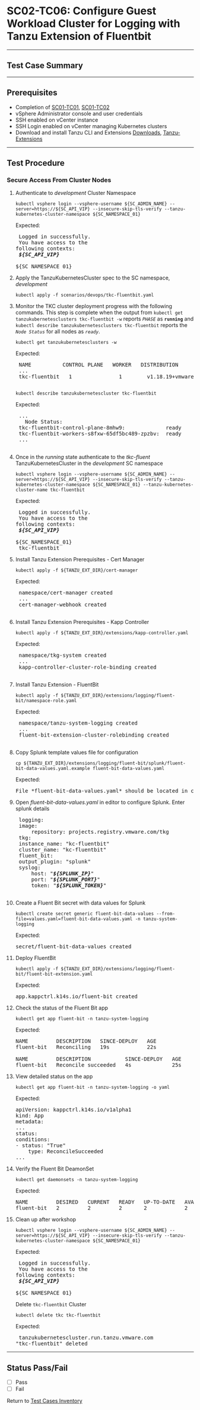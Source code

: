 # SC02-TC06: Configure Guest Workload Cluster for Logging with Tanzu Extension of Fluentbit



---

## Test Case Summary



---

## Prerequisites

* Completion of [SC01-TC01](sc01-tc01.md), [SC01-TC02](sc01-tc02.md)
* vSphere Administrator console and user credentials
* SSH enabled on vCenter instance
* SSH Login enabled on vCenter managing Kubernetes clusters  
* Download and install Tanzu CLI and Extensions [Downloads](https://www.vmware.com/go/get-tkg), [Tanzu-Extensions](https://docs.vmware.com/en/VMware-vSphere/7.0/vmware-vsphere-with-tanzu/GUID-2651665A-9594-4738-BA8A-B44B88AA8C54.html)


---

## Test Procedure

### Secure Access From Cluster Nodes

1. Authenticate to *development* Cluster Namespace  

    ```execute
    kubectl vsphere login --vsphere-username ${SC_ADMIN_NAME} --server=https://${SC_API_VIP} --insecure-skip-tls-verify --tanzu-kubernetes-cluster-namespace ${SC_NAMESPACE_01}
    ```

    Expected:<pre>
    Logged in successfully. <br> You have access to the following contexts: <br> <b><i>${SC_API_VIP}</i></b><br> ${SC_NAMESPACE_01}</pre>

2. Apply the TanzuKubernetesCluster spec to the SC namespace, *development*

    ```execute
    kubectl apply -f scenarios/devops/tkc-fluentbit.yaml
    ```

3. Monitor the TKC cluster deployment progress with the following commands. This step is complete when the output from `kubectl get tanzukubernetesclusters tkc-fluentbit -w` reports *`PHASE`* as **`running`** and `kubectl describe tanzukubernetesclusters tkc-fluentbit` reports the *`Node Status`* for all nodes as *`ready`*.

    ```execute
    kubectl get tanzukubernetesclusters -w
    ```

    Expected:
    <pre>
    NAME          CONTROL PLANE   WORKER   DISTRIBUTION                      AGE     PHASE
    ...
    tkc-fluentbit   1               1        v1.18.19+vmware.1-tkg.1.17af790   7m37s   running
    </pre>

    ```execute
    kubectl describe tanzukubernetescluster tkc-fluentbit 
    ```

    Expected:
    <pre>
    ...
      Node Status:
    tkc-fluentbit-control-plane-8mhw9:             ready
    tkc-fluentbit-workers-s8fxw-65df5bc489-zpzbv:  ready
    ...
    </pre>

4. Once in the *running* state authenticate to the *tkc-fluent* TanzuKubernetesCluster in the *development* SC namespace

    ```execute
    kubectl vsphere login --vsphere-username ${SC_ADMIN_NAME} --server=https://${SC_API_VIP} --insecure-skip-tls-verify --tanzu-kubernetes-cluster-namespace ${SC_NAMESPACE_01} --tanzu-kubernetes-cluster-name tkc-fluentbit
    ```

    Expected:<pre>
    Logged in successfully. <br> You have access to the following contexts: <br> <b><i>${SC_API_VIP}</i></b><br> ${SC_NAMESPACE_01}<br> tkc-fluentbit</pre>

5. Install Tanzu Extension Prerequisites - Cert Manager

    ```execute
    kubectl apply -f ${TANZU_EXT_DIR}/cert-manager
    ```

    Expected:
    <pre>
    namespace/cert-manager created
    ...
    cert-manager-webhook created
    </pre>

6. Install Tanzu Extension Prerequisites - Kapp Controller

    ```execute
    kubectl apply -f ${TANZU_EXT_DIR}/extensions/kapp-controller.yaml
    ```

    Expected:
    <pre>
    namespace/tkg-system created
    ...
    kapp-controller-cluster-role-binding created
    </pre>

7. Install Tanzu Extension - FluentBit

    ```execute
    kubectl apply -f ${TANZU_EXT_DIR}/extensions/logging/fluent-bit/namespace-role.yaml
    ```

    Expected:
    <pre>
    namespace/tanzu-system-logging created
    ...
    fluent-bit-extension-cluster-rolebinding created
    </pre>

8. Copy Splunk template values file for configuration

    ```execute
    cp ${TANZU_EXT_DIR}/extensions/logging/fluent-bit/splunk/fluent-bit-data-values.yaml.example fluent-bit-data-values.yaml
    ```

    Expected:
    <pre>File *fluent-bit-data-values.yaml* should be located in current directory</pre>

9. Open *fluent-bit-data-values.yaml* in editor to configure Splunk. Enter splunk details
    <pre>
    logging:
    image:
        repository: projects.registry.vmware.com/tkg
    tkg:
    instance_name: "kc-fluentbit"
    cluster_name: "kc-fluentbit"
    fluent_bit:
    output_plugin: "splunk"
    syslog:
        host: "<b><i>${SPLUNK_IP}</i></b>"
        port: "<b><i>${SPLUNK_PORT}</i></b>"
        token: "<b><i>${SPLUNK_TOKEN}</i></b>"
     </pre>

10. Create a Fluent Bit secret with data values for Splunk

    ```execute
    kubectl create secret generic fluent-bit-data-values --from-file=values.yaml=fluent-bit-data-values.yaml -n tanzu-system-logging
    ```

    Expected:
    <pre>secret/fluent-bit-data-values created</pre>

11. Deploy FluentBit

    ```execute
    kubectl apply -f ${TANZU_EXT_DIR}/extensions/logging/fluent-bit/fluent-bit-extension.yaml
    ```

    Expected:
    <pre>app.kappctrl.k14s.io/fluent-bit created</pre>

12. Check the status of the Fluent Bit app

    ```execute
    kubectl get app fluent-bit -n tanzu-system-logging
    ```

    Expected:
    <pre>
    NAME         DESCRIPTION   SINCE-DEPLOY   AGE
    fluent-bit   Reconciling   19s            22s

    NAME         DESCRIPTION           SINCE-DEPLOY   AGE
    fluent-bit   Reconcile succeeded   4s             25s
    </pre>

13. View detailed status on the app

    ```execute
    kubectl get app fluent-bit -n tanzu-system-logging -o yaml
    ```

    Expected:
    <pre>
    apiVersion: kappctrl.k14s.io/v1alpha1
    kind: App
    metadata:
    ...
    status:
    conditions:
    - status: "True"
        type: ReconcileSucceeded
    ...
    </pre>

14. Verify the Fluent Bit DeamonSet

    ```execute
    kubectl get daemonsets -n tanzu-system-logging
    ```

    Expected:
    <pre>NAME         DESIRED   CURRENT   READY   UP-TO-DATE   AVAILABLE   NODE SELECTOR   AGE
    fluent-bit   2         2         2       2            2           <none>          116s
    </pre>

15. Clean up after workshop

    ```execute
    kubectl vsphere login --vsphere-username ${SC_ADMIN_NAME} --server=https://${SC_API_VIP} --insecure-skip-tls-verify --tanzu-kubernetes-cluster-namespace ${SC_NAMESPACE_01}
    ```

    Expected:<pre>
    Logged in successfully. <br> You have access to the following contexts: <br> <b><i>${SC_API_VIP}</i></b><br> ${SC_NAMESPACE_01}</pre>

    Delete `tkc-fluentbit` Cluster

    ```execute
    kubectl delete tkc tkc-fluentbit
    ```

    Expected:<pre>
    tanzukubernetescluster.run.tanzu.vmware.com "tkc-fluentbit" deleted
    </pre>

---

## Status Pass/Fail

* [  ] Pass
* [  ] Fail

Return to [Test Cases Inventory](../../README.md#Test-Cases-Inventory)
